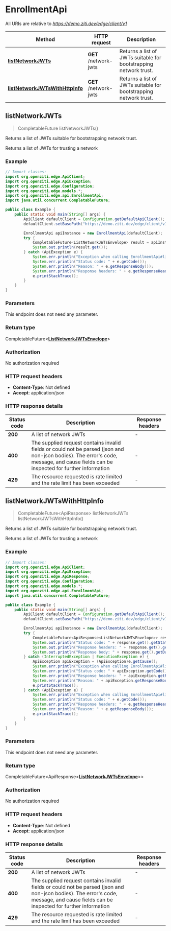 # EnrollmentApi

All URIs are relative to *https://demo.ziti.dev/edge/client/v1*

| Method | HTTP request | Description |
|------------- | ------------- | -------------|
| [**listNetworkJWTs**](EnrollmentApi.md#listNetworkJWTs) | **GET** /network-jwts | Returns a list of JWTs suitable for bootstrapping network trust. |
| [**listNetworkJWTsWithHttpInfo**](EnrollmentApi.md#listNetworkJWTsWithHttpInfo) | **GET** /network-jwts | Returns a list of JWTs suitable for bootstrapping network trust. |



## listNetworkJWTs

> CompletableFuture<ListNetworkJWTsEnvelope> listNetworkJWTs()

Returns a list of JWTs suitable for bootstrapping network trust.

Returns a list of JWTs for trusting a network

### Example

```java
// Import classes:
import org.openziti.edge.ApiClient;
import org.openziti.edge.ApiException;
import org.openziti.edge.Configuration;
import org.openziti.edge.models.*;
import org.openziti.edge.api.EnrollmentApi;
import java.util.concurrent.CompletableFuture;

public class Example {
    public static void main(String[] args) {
        ApiClient defaultClient = Configuration.getDefaultApiClient();
        defaultClient.setBasePath("https://demo.ziti.dev/edge/client/v1");

        EnrollmentApi apiInstance = new EnrollmentApi(defaultClient);
        try {
            CompletableFuture<ListNetworkJWTsEnvelope> result = apiInstance.listNetworkJWTs();
            System.out.println(result.get());
        } catch (ApiException e) {
            System.err.println("Exception when calling EnrollmentApi#listNetworkJWTs");
            System.err.println("Status code: " + e.getCode());
            System.err.println("Reason: " + e.getResponseBody());
            System.err.println("Response headers: " + e.getResponseHeaders());
            e.printStackTrace();
        }
    }
}
```

### Parameters

This endpoint does not need any parameter.

### Return type

CompletableFuture<[**ListNetworkJWTsEnvelope**](ListNetworkJWTsEnvelope.md)>


### Authorization

No authorization required

### HTTP request headers

- **Content-Type**: Not defined
- **Accept**: application/json

### HTTP response details
| Status code | Description | Response headers |
|-------------|-------------|------------------|
| **200** | A list of network JWTs |  -  |
| **400** | The supplied request contains invalid fields or could not be parsed (json and non-json bodies). The error&#39;s code, message, and cause fields can be inspected for further information |  -  |
| **429** | The resource requested is rate limited and the rate limit has been exceeded |  -  |

## listNetworkJWTsWithHttpInfo

> CompletableFuture<ApiResponse<ListNetworkJWTsEnvelope>> listNetworkJWTs listNetworkJWTsWithHttpInfo()

Returns a list of JWTs suitable for bootstrapping network trust.

Returns a list of JWTs for trusting a network

### Example

```java
// Import classes:
import org.openziti.edge.ApiClient;
import org.openziti.edge.ApiException;
import org.openziti.edge.ApiResponse;
import org.openziti.edge.Configuration;
import org.openziti.edge.models.*;
import org.openziti.edge.api.EnrollmentApi;
import java.util.concurrent.CompletableFuture;

public class Example {
    public static void main(String[] args) {
        ApiClient defaultClient = Configuration.getDefaultApiClient();
        defaultClient.setBasePath("https://demo.ziti.dev/edge/client/v1");

        EnrollmentApi apiInstance = new EnrollmentApi(defaultClient);
        try {
            CompletableFuture<ApiResponse<ListNetworkJWTsEnvelope>> response = apiInstance.listNetworkJWTsWithHttpInfo();
            System.out.println("Status code: " + response.get().getStatusCode());
            System.out.println("Response headers: " + response.get().getHeaders());
            System.out.println("Response body: " + response.get().getData());
        } catch (InterruptedException | ExecutionException e) {
            ApiException apiException = (ApiException)e.getCause();
            System.err.println("Exception when calling EnrollmentApi#listNetworkJWTs");
            System.err.println("Status code: " + apiException.getCode());
            System.err.println("Response headers: " + apiException.getResponseHeaders());
            System.err.println("Reason: " + apiException.getResponseBody());
            e.printStackTrace();
        } catch (ApiException e) {
            System.err.println("Exception when calling EnrollmentApi#listNetworkJWTs");
            System.err.println("Status code: " + e.getCode());
            System.err.println("Response headers: " + e.getResponseHeaders());
            System.err.println("Reason: " + e.getResponseBody());
            e.printStackTrace();
        }
    }
}
```

### Parameters

This endpoint does not need any parameter.

### Return type

CompletableFuture<ApiResponse<[**ListNetworkJWTsEnvelope**](ListNetworkJWTsEnvelope.md)>>


### Authorization

No authorization required

### HTTP request headers

- **Content-Type**: Not defined
- **Accept**: application/json

### HTTP response details
| Status code | Description | Response headers |
|-------------|-------------|------------------|
| **200** | A list of network JWTs |  -  |
| **400** | The supplied request contains invalid fields or could not be parsed (json and non-json bodies). The error&#39;s code, message, and cause fields can be inspected for further information |  -  |
| **429** | The resource requested is rate limited and the rate limit has been exceeded |  -  |

